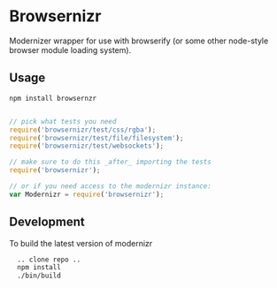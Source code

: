 
# Browsernizr

Modernizer wrapper for use with browserify (or some other node-style browser module loading system).

## Usage

`npm install browsernzr`

```javascript

// pick what tests you need
require('browsernizr/test/css/rgba');
require('browsernizr/test/file/filesystem');
require('browsernizr/test/websockets');

// make sure to do this _after_ importing the tests
require('browsernizr');

// or if you need access to the modernizr instance:
var Modernizr = require('browsernizr');

```

## Development

To build the latest version of modernizr

```bash
  .. clone repo ..
  npm install
  ./bin/build
```
